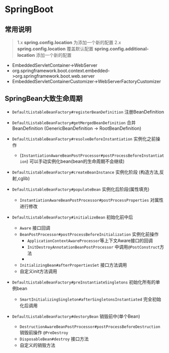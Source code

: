 # SpringBoot

## 常用说明

> 1.x **spring.config.location** 为添加一个新的配置
> 2.x **spring.config.location** 覆盖默认配置 **spring.config.additional-location** 添加一个新的配置

* EmbeddedServletContainer->WebServer
* org.springframework.boot.context.embedded->org.springframework.boot.web.server
* EmbeddedServletContainerCustomizer->WebServerFactoryCustomizer



## SpringBean大致生命周期

* `DefaultListableBeanFactory#registerBeanDefinition` 注册BeanDefinition

* `DefaultListableBeanFactory#getMergedBeanDefinition` 合并BeanDefinition (GenericBeanDefinition -> RootBeanDefinition)

* `DefaultListableBeanFactory#resolveBeforeInstantiation` 实例化之前操作 

  * (`InstantiationAwareBeanPostProcessor#postProcessBeforeInstantiation`) 可以手动实例化bean(bean的生命周期不会继续)

* `DefaultListableBeanFactory#createBeanInstance` 实例化阶段 (构造方法,反射,cglib)

* `DefaultListableBeanFactory#populateBean` 实例化后阶段(属性填充)

  * `InstantiationAwareBeanPostProcessor#postProcessProperties` 对属性进行修改

* `DefaultListableBeanFactory#initializeBean` 初始化前中后

  * `Aware` 接口回调
  * `BeanPostProcessor#postProcessBeforeInitialization` 实例化前操作 
    * `ApplicationContextAwareProcessor`等上下文Aware接口的回调
    * `InitDestroyAnnotationBeanPostProcessor` 中调用`@PostConstruct`方法
    * 
  * `InitializingBean#afterPropertiesSet` 接口方法调用
  * 自定义init方法调用

* `DefaultListableBeanFactory#preInstantiateSingletons` 初始化所有的单例bean

  * `SmartInitializingSingleton#afterSingletonsInstantiated` 完全初始化后调用 

* `DefaultListableBeanFactory#destoryBean` 销毁前中(单个Bean)

  * `DestructionAwareBeanPostProcessor#postProcessBeforeDestruction` 销毁前操作 `@PreDestroy`
  * `DisposableBean#destroy` 接口方法
  * 自定义的销毁方法

  

  

  

  

  

  

  

  

  





